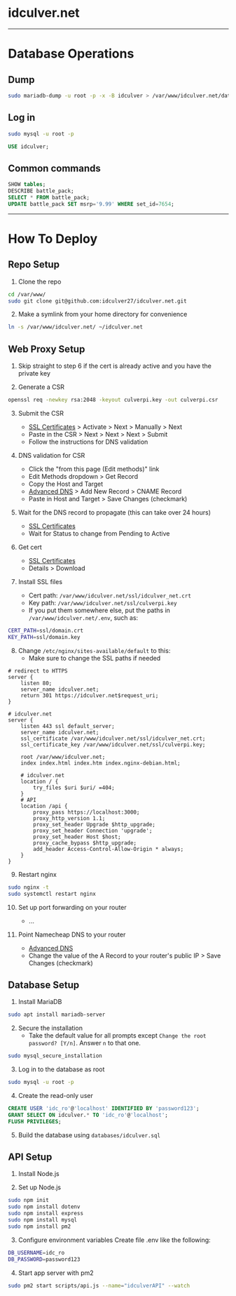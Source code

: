 # idculver.net

---

# Database Operations

## Dump
```bash
sudo mariadb-dump -u root -p -x -B idculver > /var/www/idculver.net/databases/idculver.sql
```

## Log in
```bash
sudo mysql -u root -p
```
```sql
USE idculver;
```

## Common commands
```sql
SHOW tables;
DESCRIBE battle_pack;
SELECT * FROM battle_pack;
UPDATE battle_pack SET msrp='9.99' WHERE set_id=7654; 
```

---

# How To Deploy

## Repo Setup
1. Clone the repo
```bash
cd /var/www/
sudo git clone git@github.com:idculver27/idculver.net.git
```

2. Make a symlink from your home directory for convenience
```bash
ln -s /var/www/idculver.net/ ~/idculver.net
```

## Web Proxy Setup
1. Skip straight to step 6 if the cert is already active and you have the private key

2. Generate a CSR
```bash
openssl req -newkey rsa:2048 -keyout culverpi.key -out culverpi.csr
```

3. Submit the CSR
	- [SSL Certificates](https://ap.www.namecheap.com/ProductList/SslCertificates) > Activate > Next > Manually > Next
	- Paste in the CSR > Next > Next > Next > Submit
	- Follow the instructions for DNS validation

4. DNS validation for CSR
	- Click the "from this page (Edit methods)" link
	- Edit Methods dropdown > Get Record
	- Copy the Host and Target
	- [Advanced DNS](https://ap.www.namecheap.com/Domains/DomainControlPanel/idculver.net/advancedns) > Add New Record > CNAME Record
	- Paste in Host and Target > Save Changes (checkmark)

5. Wait for the DNS record to propagate (this can take over 24 hours)
	- [SSL Certificates](https://ap.www.namecheap.com/ProductList/SslCertificates)
	- Wait for Status to change from Pending to Active

6. Get cert
	- [SSL Certificates](https://ap.www.namecheap.com/ProductList/SslCertificates)
	- Details > Download

7. Install SSL files
	- Cert path: `/var/www/idculver.net/ssl/idculver_net.crt`
	- Key path: `/var/www/idculver.net/ssl/culverpi.key`
	- If you put them somewhere else, put the paths in `/var/www/idculver.net/.env`, such as:
```bash
CERT_PATH=ssl/domain.crt
KEY_PATH=ssl/domain.key
```

8. Change `/etc/nginx/sites-available/default` to this:
	- Make sure to change the SSL paths if needed
```
# redirect to HTTPS
server {
	listen 80;
	server_name idculver.net;
	return 301 https://idculver.net$request_uri;
}

# idculver.net
server {
	listen 443 ssl default_server;
	server_name idculver.net;
	ssl_certificate /var/www/idculver.net/ssl/idculver_net.crt;
	ssl_certificate_key /var/www/idculver.net/ssl/culverpi.key;

	root /var/www/idculver.net;
	index index.html index.htm index.nginx-debian.html;

	# idculver.net
	location / {
		try_files $uri $uri/ =404;
	}
	# API
	location /api {
		proxy_pass https://localhost:3000;
		proxy_http_version 1.1;
		proxy_set_header Upgrade $http_upgrade;
		proxy_set_header Connection 'upgrade';
		proxy_set_header Host $host;
		proxy_cache_bypass $http_upgrade;
		add_header Access-Control-Allow-Origin * always;
	}
}
```

9. Restart nginx
```bash
sudo nginx -t
sudo systemctl restart nginx
```

10. Set up port forwarding on your router  
	- ...

11. Point Namecheap DNS to your router
	- [Advanced DNS](https://ap.www.namecheap.com/Domains/DomainControlPanel/idculver.net/advancedns)
	- Change the value of the A Record to your router's public IP > Save Changes (checkmark)

## Database Setup
1. Install MariaDB
```bash
sudo apt install mariadb-server
```

2. Secure the installation
	- Take the default value for all prompts except `Change the root password? [Y/n]`. Answer `n` to that one.
```bash
sudo mysql_secure_installation
```

3. Log in to the database as root
```bash
sudo mysql -u root -p
```

4. Create the read-only user
```sql
CREATE USER 'idc_ro'@'localhost' IDENTIFIED BY 'password123';
GRANT SELECT ON idculver.* TO 'idc_ro'@'localhost';
FLUSH PRIVILEGES;
```

5. Build the database using `databases/idculver.sql`

## API Setup
1. Install Node.js

2. Set up Node.js
```bash
sudo npm init
sudo npm install dotenv
sudo npm install express
sudo npm install mysql
sudo npm install pm2
```

3. Configure environment variables
Create file .env like the following:
```bash
DB_USERNAME=idc_ro
DB_PASSWORD=password123
```

4. Start app server with pm2
```bash
sudo pm2 start scripts/api.js --name="idculverAPI" --watch
```
